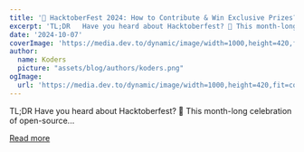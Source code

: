 ```yaml
---
title: '🎉 HacktoberFest 2024: How to Contribute & Win Exclusive Prizes? 🚀'
excerpt: 'TL;DR   Have you heard about Hacktoberfest? 🤔 This month-long celebration of open-source...'
date: '2024-10-07'
coverImage: 'https://media.dev.to/dynamic/image/width=1000,height=420,fit=cover,gravity=auto,format=auto/https%3A%2F%2Fdev-to-uploads.s3.amazonaws.com%2Fuploads%2Farticles%2Fqkf18t72d57mdldpv44f.gif'
author:
  name: Koders
  picture: "assets/blog/authors/koders.png"
ogImage:
  url: 'https://media.dev.to/dynamic/image/width=1000,height=420,fit=cover,gravity=auto,format=auto/https%3A%2F%2Fdev-to-uploads.s3.amazonaws.com%2Fuploads%2Farticles%2Fqkf18t72d57mdldpv44f.gif'
---
```


TL;DR   Have you heard about Hacktoberfest? 🤔 This month-long celebration of open-source...

[Read more](https://dev.to/taipy/hacktoberfest-2024-how-to-contribute-win-exclusive-prizes-488a)
